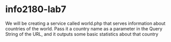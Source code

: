 # info2180-lab7
We will be creating a service called world.php that serves information about countries of the world. Pass it a country name as a parameter in the Query String of the URL, and it outputs some basic statistics about that country

